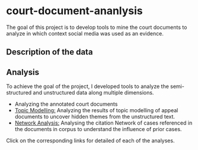 # court-document-ananlysis

The goal of this project is to develop tools to mine the court documents to analyze in which context social media was used as an evidence. 

## Description of the data

## Analysis

To achieve the goal of the project, I developed tools to analyze the semi-structured and unstructured data along multiple dimensions. 

* Analyzing the annotated court documents
* [Topic Modelling:](https://github.com/rakshita95/court-document-ananlysis/blob/master/Topic%20Modelling%20Annotated%20Text.ipynb) Analyzing the results of topic modelling of appeal documents to uncover hidden themes from the unstructured text.
* [Network Analysis:](https://github.com/rakshita95/court-document-ananlysis/blob/master/Network%20Analysis.md) Analysing the citation Network of cases referenced in the documents in corpus to understand the influence of prior cases.

Click on the corresponding links for detailed of each of the analyses.



